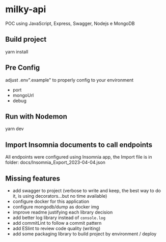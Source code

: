 # milky-api
POC using JavaScript, Express, Swagger, Nodejs e MongoDB

## Build project
yarn install

## Pre Config
adjust .env".example" to properly config to your environment
- port
- mongoUrl
- debug

## Run with Nodemon
yarn dev

## Import Insomnia documents to call endpoints
All endpoints were configured using Insomnia app, the Import file is in folder: docs/Insomnia_Export_2023-04-04.json

## Missing features
- add swagger to project (verbose to write and keep, the best way to do it, is using decorators...but no time available)
- configure docker for this application
- configure mongodb/dump as docker img
- improve readme justifying each library decision
- add better log library instead of `console.log`
- add commitLint to follow a commit pattern
- add ESlint to review code quality (writing)
- add some packaging library to build project by environment / deploy